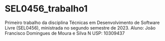 # SEL0456_trabalho1
Primeiro trabalho da disciplina Técnicas em Desenvolvimento de Software Livre (SEL0456), ministrada no segundo semestre de 2023.
Aluno: João Francisco Domingues de Moura e Silva
N USP: 10309437
